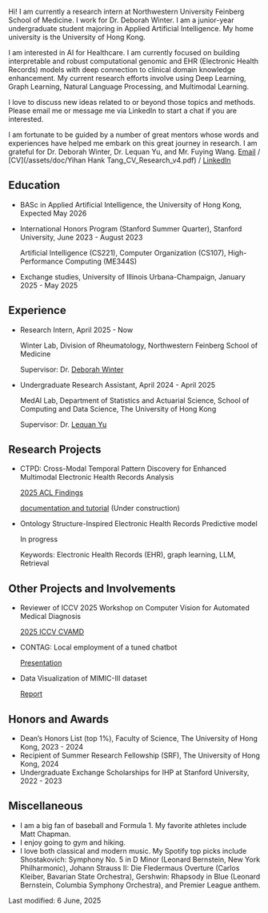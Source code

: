 Hi! I am currently a research intern at Northwestern University Feinberg School of Medicine. I work for Dr. Deborah Winter. I am a junior-year undergraduate student majoring in Applied Artificial Intelligence. My home university is the University of Hong Kong.

I am interested in AI for Healthcare. I am currently focused on building interpretable and robust computational genomic and EHR (Electronic Health Records) models with deep connection to clinical domain knowledge enhancement. My current research efforts involve using Deep Learning, Graph Learning, Natural Language Processing, and Multimodal Learning. 

I love to discuss new ideas related to or beyond those topics and methods. Please email me or message me via LinkedIn to start a chat if you are interested.

I am fortunate to be guided by a number of great mentors whose words and experiences have helped me embark on this great journey in research. I am grateful for Dr. Deborah Winter, Dr. Lequan Yu, and Mr. Fuying Wang.
[Email](mailto:hanktang.yh@gmail.com) / [CV](/assets/doc/Yihan Hank Tang_CV_Research_v4.pdf) / [LinkedIn](https://www.linkedin.com/in/yihan-tang-hank/) 

## Education
- BASc in Applied Artificial Intelligence, the University of Hong Kong, Expected May 2026

- International Honors Program (Stanford Summer Quarter), Stanford University, June 2023 - August 2023

  Artificial Intelligence (CS221), Computer Organization (CS107), High-Performance Computing (ME344S)

- Exchange studies, University of Illinois Urbana-Champaign, January 2025 - May 2025


## Experience 
- Research Intern, April 2025 - Now

  Winter Lab, Division of Rheumatology, Northwestern Feinberg School of Medicine
  
  Supervisor: Dr. [Deborah Winter](https://www.feinberg.northwestern.edu/faculty-profiles/az/profile.html?xid=35765)
  
- Undergraduate Research Assistant, April 2024 - April 2025

  MedAI Lab, Department of Statistics and Actuarial Science, School of Computing and Data Science, The University of Hong Kong
  
  Supervisor: Dr. [Lequan Yu](https://yulequan.github.io)

## Research Projects
- CTPD: Cross-Modal Temporal Pattern Discovery for Enhanced Multimodal Electronic Health Records Analysis

  [2025 ACL Findings](https://arxiv.org/abs/2411.00696)
  
  [documentation and tutorial](/assets/doc/CTPD_documentation.pdf) (Under construction)

- Ontology Structure-Inspired Electronic Health Records Predictive model

  In progress
    
  Keywords: Electronic Health Records (EHR), graph learning, LLM, Retrieval

## Other Projects and Involvements
- Reviewer of ICCV 2025 Workshop on Computer Vision for Automated Medical Diagnosis

  [2025 ICCV CVAMD](https://openreview.net/group?id=thecvf.com/ICCV/2025/Workshop/CVAMD&referrer=%5BHomepage%5D(%2F)#tab-your-consoles)
  
- CONTAG: Local employment of a tuned chatbot
  
  [Presentation](/assets/doc/DESN9002_Presentation.pdf)
- Data Visualization of MIMIC-III dataset
  
  [Report](/assets/doc/stat3622_report.pdf)

## Honors and Awards 
- Dean’s Honors List (top 1%), Faculty of Science, The University of Hong Kong, 2023 - 2024
- Recipient of Summer Research Fellowship (SRF), The University of Hong Kong, 2024
- Undergraduate Exchange Scholarships for IHP at Stanford University,	2022 - 2023


## Miscellaneous
- I am a big fan of baseball and Formula 1. My favorite athletes include Matt Chapman.
- I enjoy going to gym and hiking.
- I love both classical and modern music. My Spotify top picks include Shostakovich: Symphony No. 5 in D Minor (Leonard Bernstein, New York Philharmonic), Johann Strauss II: Die Fledermaus Overture (Carlos Kleiber, Bavarian State Orchestra), Gershwin: Rhapsody in Blue (Leonard Bernstein, Columbia Symphony Orchestra), and Premier League anthem.

Last modified: 6 June, 2025
